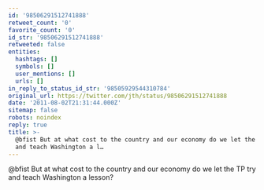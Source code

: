 ```yaml
---
id: '98506291512741888'
retweet_count: '0'
favorite_count: '0'
id_str: '98506291512741888'
retweeted: false
entities:
  hashtags: []
  symbols: []
  user_mentions: []
  urls: []
in_reply_to_status_id_str: '98505929544310784'
original_url: https://twitter.com/jth/status/98506291512741888
date: '2011-08-02T21:31:44.000Z'
sitemap: false
robots: noindex
reply: true
title: >-
  @bfist But at what cost to the country and our economy do we let the TP try
  and teach Washington a l…
---
```


@bfist But at what cost to the country and our economy do we let the TP try and teach Washington a lesson?